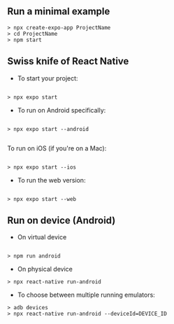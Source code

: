 ## Run a minimal example

```
> npx create-expo-app ProjectName
> cd ProjectName
> npm start

```

## Swiss knife of React Native

- To start your project:

```

> npx expo start

```

- To run on Android specifically:

```

> npx expo start --android
    
```

To run on iOS (if you're on a Mac):

```

> npx expo start --ios

```

- To run the web version:

```

> npx expo start --web

```

## Run on device (Android)

- On virtual device

```

> npm run android

```

- On physical device

```
> npx react-native run-android

```

- To choose between multiple running emulators:

```
> adb devices
> npx react-native run-android --deviceId=DEVICE_ID

```